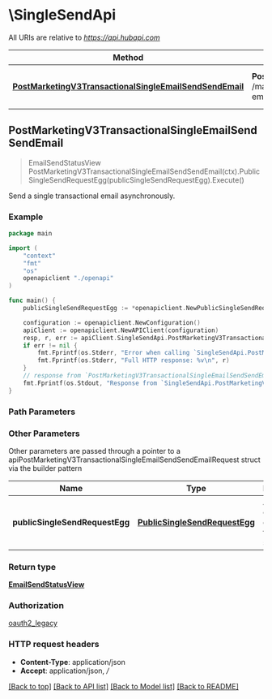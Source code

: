 # \SingleSendApi

All URIs are relative to *https://api.hubapi.com*

Method | HTTP request | Description
------------- | ------------- | -------------
[**PostMarketingV3TransactionalSingleEmailSendSendEmail**](SingleSendApi.md#PostMarketingV3TransactionalSingleEmailSendSendEmail) | **Post** /marketing/v3/transactional/single-email/send | Send a single transactional email asynchronously.



## PostMarketingV3TransactionalSingleEmailSendSendEmail

> EmailSendStatusView PostMarketingV3TransactionalSingleEmailSendSendEmail(ctx).PublicSingleSendRequestEgg(publicSingleSendRequestEgg).Execute()

Send a single transactional email asynchronously.



### Example

```go
package main

import (
    "context"
    "fmt"
    "os"
    openapiclient "./openapi"
)

func main() {
    publicSingleSendRequestEgg := *openapiclient.NewPublicSingleSendRequestEgg(int32(123), *openapiclient.NewPublicSingleSendEmail("To_example")) // PublicSingleSendRequestEgg | A request object describing the email to send.

    configuration := openapiclient.NewConfiguration()
    apiClient := openapiclient.NewAPIClient(configuration)
    resp, r, err := apiClient.SingleSendApi.PostMarketingV3TransactionalSingleEmailSendSendEmail(context.Background()).PublicSingleSendRequestEgg(publicSingleSendRequestEgg).Execute()
    if err != nil {
        fmt.Fprintf(os.Stderr, "Error when calling `SingleSendApi.PostMarketingV3TransactionalSingleEmailSendSendEmail``: %v\n", err)
        fmt.Fprintf(os.Stderr, "Full HTTP response: %v\n", r)
    }
    // response from `PostMarketingV3TransactionalSingleEmailSendSendEmail`: EmailSendStatusView
    fmt.Fprintf(os.Stdout, "Response from `SingleSendApi.PostMarketingV3TransactionalSingleEmailSendSendEmail`: %v\n", resp)
}
```

### Path Parameters



### Other Parameters

Other parameters are passed through a pointer to a apiPostMarketingV3TransactionalSingleEmailSendSendEmailRequest struct via the builder pattern


Name | Type | Description  | Notes
------------- | ------------- | ------------- | -------------
 **publicSingleSendRequestEgg** | [**PublicSingleSendRequestEgg**](PublicSingleSendRequestEgg.md) | A request object describing the email to send. | 

### Return type

[**EmailSendStatusView**](EmailSendStatusView.md)

### Authorization

[oauth2_legacy](../README.md#oauth2_legacy)

### HTTP request headers

- **Content-Type**: application/json
- **Accept**: application/json, */*

[[Back to top]](#) [[Back to API list]](../README.md#documentation-for-api-endpoints)
[[Back to Model list]](../README.md#documentation-for-models)
[[Back to README]](../README.md)

